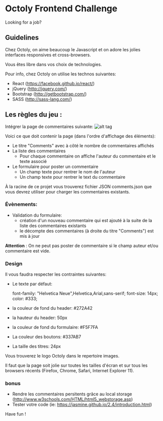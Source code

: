 # Octoly Frontend Challenge

 Looking for a job?

## Guidelines

Chez Octoly, on aime beaucoup le Javascript et on adore les jolies interfaces responsives et cross-browsers.

Vous êtes libre dans vos choix de technologies.

Pour info, chez Octoly on utilise les technos suivantes:
* React (https://facebook.github.io/react/)
* jQuery (http://jquery.com/)
* Bootstrap (http://getbootstrap.com/)
* SASS (http://sass-lang.com/)


## Les règles du jeu :
Intégrer la page de commentaires suivante:
![alt tag](https://raw.github.com/octoly/jobs/master/images/frontend.jpg)

Voici ce que doit contenir la page (dans l'ordre d'affichage des éléments):

* Le titre "Comments" avec à côté le nombre de commentaires affichés
* La liste des commentaires
  * Pour chaque commentaire on affiche l'auteur du commentaire et le texte associé
* Le formulaire pour poster un commentaire
  * Un champ texte pour rentrer le nom de l'auteur
  * Un champ texte pour rentrer le text du commentaire

À la racine de ce projet vous trouverez fichier JSON comments.json que vous devrez utiliser pour charger les commentaires existants.


### Évènements:
* Validation du formulaire:
  * création d'un nouveau commentaire qui est ajouté à la suite de la liste des commentaires existants
  * le décompte des commentaires (à droite du titre "Comments") est mis à jour

**Attention** : On ne peut pas poster de commentaire si le champ auteur et/ou commentaire est vide.

### Design
Il vous faudra respecter les contraintes suivantes:
* Le texte par défaut:

    font-family: "Helvetica Neue",Helvetica,Arial,sans-serif;
    font-size: 14px;
    color: #333;

* la couleur de fond du header: #272A42
* la hauteur du header: 50px
* la couleur de fond du formulaire: #F5F7FA
* La couleur des boutons: #337AB7
* La taille des titres: 24px

Vous trouverez le logo Octoly dans le repertoire images.

Il faut que la page soit jolie sur toutes les tailles d'écran et sur tous les browsers récents (Firefox, Chrome, Safari, Internet Explorer 11).


### bonus
* Rendre les commentaires persitents grâce au local storage (http://www.w3schools.com/HTML/html5_webstorage.asp)
* Tester votre code (ie: https://jasmine.github.io/2.4/introduction.html)

Have fun !
